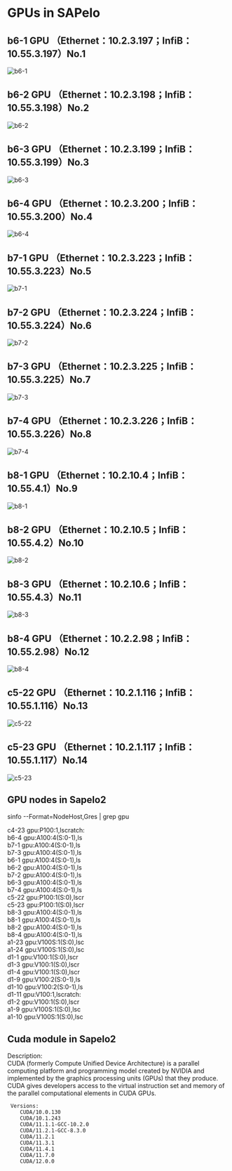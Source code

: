 # GPUs in SAPelo
## b6-1 GPU （Ethernet：10.2.3.197；InfiB：10.55.3.197）No.1
![b6-1](./images/b6-1.png)  
## b6-2 GPU （Ethernet：10.2.3.198；InfiB：10.55.3.198）No.2
![b6-2](./images/b6-2.png)  
## b6-3 GPU （Ethernet：10.2.3.199；InfiB：10.55.3.199）No.3
![b6-3](./images/b6-3.png)  
## b6-4 GPU （Ethernet：10.2.3.200；InfiB：10.55.3.200）No.4
![b6-4](./images/b6-4.png)  
## b7-1 GPU （Ethernet：10.2.3.223；InfiB：10.55.3.223）No.5
![b7-1](./images/b7-1.png) 
## b7-2 GPU （Ethernet：10.2.3.224；InfiB：10.55.3.224）No.6
![b7-2](./images/b7-2.png)  
## b7-3 GPU （Ethernet：10.2.3.225；InfiB：10.55.3.225）No.7
![b7-3](./images/b7-3.png)  
## b7-4 GPU （Ethernet：10.2.3.226；InfiB：10.55.3.226）No.8
![b7-4](./images/b7-4.png)  
## b8-1 GPU （Ethernet：10.2.10.4；InfiB：10.55.4.1）No.9
![b8-1](./images/b8-1.png)  
## b8-2 GPU （Ethernet：10.2.10.5；InfiB：10.55.4.2）No.10
![b8-2](./images/b8-2.png)  
## b8-3 GPU （Ethernet：10.2.10.6；InfiB：10.55.4.3）No.11
![b8-3](./images/b8-3.png) 
## b8-4 GPU （Ethernet：10.2.2.98；InfiB：10.55.2.98）No.12
![b8-4](./images/b8-4.png) 
## c5-22 GPU （Ethernet：10.2.1.116；InfiB：10.55.1.116）No.13
![c5-22](./images/c5-22.png) 
## c5-23 GPU （Ethernet：10.2.1.117；InfiB：10.55.1.117）No.14
![c5-23](./images/c5-23.png) 
## GPU nodes in Sapelo2
sinfo --Format=NodeHost,Gres | grep gpu  

c4-23               gpu:P100:1,lscratch:  
b6-4                gpu:A100:4(S:0-1),ls  
b7-1                gpu:A100:4(S:0-1),ls  
b7-3                gpu:A100:4(S:0-1),ls  
b6-1                gpu:A100:4(S:0-1),ls  
b6-2                gpu:A100:4(S:0-1),ls  
b7-2                gpu:A100:4(S:0-1),ls  
b6-3                gpu:A100:4(S:0-1),ls  
b7-4                gpu:A100:4(S:0-1),ls  
c5-22               gpu:P100:1(S:0),lscr    
c5-23               gpu:P100:1(S:0),lscr    
b8-3                gpu:A100:4(S:0-1),ls    
b8-1                gpu:A100:4(S:0-1),ls  
b8-2                gpu:A100:4(S:0-1),ls  
b8-4                gpu:A100:4(S:0-1),ls  
a1-23               gpu:V100S:1(S:0),lsc  
a1-24               gpu:V100S:1(S:0),lsc  
d1-1                gpu:V100:1(S:0),lscr  
d1-3                gpu:V100:1(S:0),lscr  
d1-4                gpu:V100:1(S:0),lscr  
d1-9                gpu:V100:2(S:0-1),ls  
d1-10               gpu:V100:2(S:0-1),ls  
d1-11               gpu:V100:1,lscratch:  
d1-2                gpu:V100:1(S:0),lscr  
a1-9                gpu:V100S:1(S:0),lsc  
a1-10               gpu:V100S:1(S:0),lsc  

## Cuda module in Sapelo2 
Description:  
CUDA (formerly Compute Unified Device Architecture) is a parallel computing platform and programming model created by NVIDIA and implemented by the graphics processing units (GPUs) that they produce. CUDA gives developers access to the virtual instruction set and memory of the parallel computational elements in CUDA GPUs.  

     Versions:
        CUDA/10.0.130
        CUDA/10.1.243
        CUDA/11.1.1-GCC-10.2.0
        CUDA/11.2.1-GCC-8.3.0
        CUDA/11.2.1
        CUDA/11.3.1
        CUDA/11.4.1
        CUDA/11.7.0
        CUDA/12.0.0
